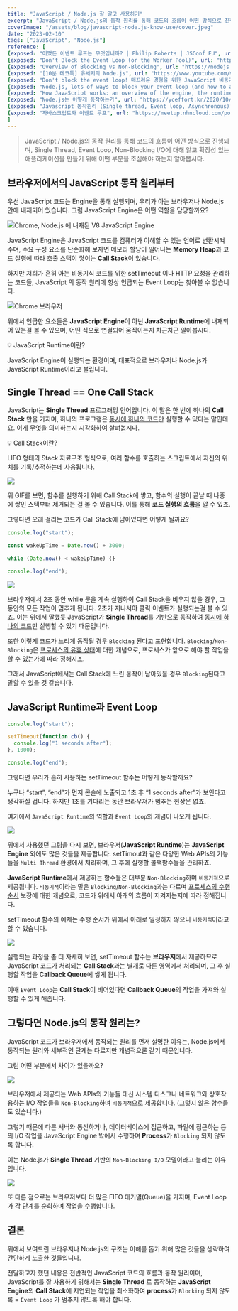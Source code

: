```yaml
---
title: "JavaScript / Node.js 잘 알고 사용하기"
excerpt: "JavaScript / Node.js의 동작 원리를 통해 코드의 흐름이 어떤 방식으로 진행되며, Single Thread, Event Loop, Non-Blocking I/O에 대해 알고 확장성 있는 애플리케이션을 만들기 위해 어떤 부분을 조심해야 하는지 알아봅시다."
coverImage: "/assets/blog/javascript-node.js-know-use/cover.jpeg"
date: "2023-02-10"
tags: ["JavaScript", "Node.js"]
reference: [
{exposed: "어쨌든 이벤트 루프는 무엇입니까? | Philip Roberts | JSConf EU", url: "https://www.youtube.com/watch?v=8aGhZQkoFbQ"},
{exposed: "Don't Block the Event Loop (or the Worker Pool)", url: "https://nodejs.org/en/docs/guides/dont-block-the-event-loop/"},
{exposed: "Overview of Blocking vs Non-Blocking", url: "https://nodejs.org/en/docs/guides/blocking-vs-non-blocking/"},
{exposed: "[10분 테코톡] 유세지의 Node.js", url: "https://www.youtube.com/watch?v=A04zlpL1Uw4"},
{exposed: "Don't block the event loop! 매끄러운 경험을 위한 JavaScript 비동기 처리", url: "https://engineering.linecorp.com/ko/blog/dont-block-the-event-loop/"},
{exposed: "Node.js, lots of ways to block your event-loop (and how to avoid it)", url: "https://medium.com/voodoo-engineering/node-js-lots-of-ways-to-block-your-event-loop-and-how-to-avoid-it-b41f41deecf5"},
{exposed: "How JavaScript works: an overview of the engine, the runtime, and the call stack", url: "https://blog.sessionstack.com/how-does-javascript-actually-work-part-1-b0bacc073cf"},
{exposed: "Node.js는 어떻게 동작하는가", url: "https://yceffort.kr/2020/10/how-node-js-works"},
{exposed: "Javascript 동작원리 (Single thread, Event loop, Asynchronous)", url: "https://medium.com/@vdongbin/javascript-작동원리-single-thread-event-loop-asynchronous-e47e07b24d1c"},
{exposed: "자바스크립트와 이벤트 루프", url: "https://meetup.nhncloud.com/posts/89"},
]
---
```


> JavaScript / Node.js의 동작 원리를 통해 코드의 흐름이 어떤 방식으로 진행되며, Single Thread, Event Loop, Non-Blocking I/O에 대해 알고 확장성 있는 애플리케이션을 만들기 위해 어떤 부분을 조심해야 하는지 알아봅시다.

## 브라우저에서의 JavaScript 동작 원리부터

우선 JavaScript 코드는 Engine을 통해 실행되며, 우리가 아는 브라우저나 Node.js 안에 내재되어 있습니다. 그럼 JavaScript Engine은 어떤 역할을 담당할까요?

![Chrome, Node.js 에 내재된 V8 JavaScript Engine](/assets/blog/javascript-node.js-know-use/1.png)

JavaScript Engine은 JavaScript 코드를 컴퓨터가 이해할 수 있는 언어로 변환시켜주며, 주요 구성 요소를 단순화해 보자면 메모리 할당이 일어나는 **Memory Heap**과 코드 실행에 따라 호출 스택이 쌓이는 **Call Stack**이 있습니다.

하지만 저희가 흔히 아는 비동기식 코드를 위한 setTimeout 이나 HTTP 요청을 관리하는 코드들, JavaScript 의 동작 원리에 항상 언급되는 Event Loop는 찾아볼 수 없습니다.

<!-- <div>

![Chrome 브라우저의 구성 요소](/assets/blog/javascript-node.js-know-use/2.png)

<div class="text-sm">Chrome 브라우저의 구성 요소</div>
</div> -->

![Chrome 브라우저](/assets/blog/javascript-node.js-know-use/2.png)

위에서 언급한 요소들은 **JavaScript Engine**이 아닌 **JavaScript Runtime**에 내재되어 있는걸 볼 수 있으며, 어떤 식으로 연결되어 움직이는지 차근차근 알아봅시다.

<aside>

💡 JavaScript Runtime이란?

JavaScript Engine이 실행되는 환경이며, 대표적으로 브라우저나 Node.js가 JavaScript Runtime이라고 불립니다.

</aside>

## Single Thread == One Call Stack

JavaScript는 **Single Thread** 프로그래밍 언어입니다. 이 말은 한 번에 하나의 **Call Stack** 만을 가지며, 하나의 프로그램은 <u>동시에 하나의 코드</u>만 실행할 수 있다는 말인데요. 이게 무엇을 의미하는지 시각화하여 살펴봅시다.

<aside>

💡 Call Stack이란?

LIFO 형태의 Stack 자료구조 형식으로, 여러 함수를 호출하는 스크립트에서 자신의 위치를 기록/추적하는데 사용됩니다.

</aside>

![](/assets/blog/javascript-node.js-know-use/3.gif)

위 GIF를 보면, 함수를 실행하기 위해 Call Stack에 쌓고, 함수의 실행이 끝날 때 나중에 쌓인 스택부터 제거되는 걸 볼 수 있습니다. 이를 통해 **코드 실행의 흐름**을 알 수 있죠.

그렇다면 오래 걸리는 코드가 Call Stack에 남아있다면 어떻게 될까요?

```javascript
console.log("start");

const wakeUpTime = Date.now() + 3000;

while (Date.now() < wakeUpTime) {}

console.log("end");
```

![](/assets/blog/javascript-node.js-know-use/4.gif)

브라우저에서 2초 동안 while 문을 계속 실행하여 Call Stack을 비우지 않을 경우, 그동안의 모든 작업이 멈추게 됩니다. 2초가 지나서야 클릭 이벤트가 실행되는걸 볼 수 있죠. 이는 위에서 말했듯 JavaScript가 **Single Thread**를 기반으로 동작하여 <u>동시에 하나의 코드</u>만 실행할 수 있기 때문입니다.

또한 이렇게 코드가 느리게 동작될 경우 `Blocking` 된다고 표현합니다. `Blocking`/`Non-Blocking`은 <u>프로세스의 유휴 상태</u>에 대한 개념으로, 프로세스가 앞으로 해야 할 작업을 할 수 있는가에 따라 정해지죠.

그래서 JavaScript에서는 Call Stack에 느린 동작이 남아있을 경우 `Blocking`된다고 말할 수 있을 것 같습니다.

## JavaScript Runtime과 Event Loop

```javascript
console.log("start");

setTimeout(function cb() {
  console.log("1 seconds after");
}, 1000);

console.log("end");
```

그렇다면 우리가 흔히 사용하는 setTimeout 함수는 어떻게 동작할까요?

누구나 “start”, “end”가 먼저 콘솔에 노출되고 1초 후 “1 seconds after”가 보인다고 생각하실 겁니다. 하지만 1초를 기다리는 동안 브라우저가 멈추는 현상은 없죠.

여기에서 `JavaScript Runtime`의 역할과 `Event Loop`의 개념이 나오게 됩니다.

![](/assets/blog/javascript-node.js-know-use/2.png)

위에서 사용했던 그림을 다시 보면, 브라우저(**JavaScript Runtime**)는 **JavaScript Engine** 외에도 많은 것들을 제공합니다. setTimout과 같은 다양한 Web APIs의 기능들을 `Multi Thread` 환경에서 처리하며, 그 후에 실행할 콜백함수들을 관리하죠.

**JavaScript Runtime**에서 제공하는 함수들은 대부분 `Non-Blocking`하며 `비동기적`으로 제공됩니다. `비동기적`이라는 말은 `Blocking`/`Non-Blocking`과는 다르며 <u>프로세스의 수행 순서</u> 보장에 대한 개념으로, 코드가 위에서 아래의 흐름이 지켜지는지에 따라 정해집니다.

setTimeout 함수의 예제는 수행 순서가 위에서 아래로 일정하지 않으니 `비동기적`이라고 할 수 있습니다.

![](/assets/blog/javascript-node.js-know-use/5.gif)

실행되는 과정을 좀 더 자세히 보면, setTimeout 함수는 **브라우저**에서 제공하므로 JavaScript 코드가 처리되는 **Call Stack**과는 별개로 다른 영역에서 처리되며, 그 후 실행할 작업을 **Callback Queue**에 쌓게 됩니다.

이때 `Event Loop`는 **Call Stack**이 비어있다면 **Callback Queue**의 작업을 가져와 실행할 수 있게 해줍니다.

## 그렇다면 Node.js의 동작 원리는?

JavaScript 코드가 브라우저에서 동작되는 원리를 먼저 설명한 이유는, Node.js에서 동작되는 원리와 세부적인 단계는 다르지만 개념적으론 같기 때문입니다.

그럼 어떤 부분에서 차이가 있을까요?

![](/assets/blog/javascript-node.js-know-use/5.png)

브라우저에서 제공되는 Web APIs의 기능들 대신 시스템 디스크나 네트워크와 상호작용하는 I/O 작업들을 `Non-Blocking`하며 `비동기적`으로 제공합니다. (그렇지 않은 함수들도 있습니다.)

그렇기 때문에 다른 서버와 통신하거나, 데이터베이스에 접근하고, 파일에 접근하는 등의 I/O 작업을 JavaScript Engine 밖에서 수행하며 **Process**가 `Blocking` 되지 않도록 합니다.

이는 Node.js가 **Single Thread** 기반의 `Non-Blocking I/O` 모델이라고 불리는 이유입니다.

![](/assets/blog/javascript-node.js-know-use/6.png)

또 다른 점으로는 브라우저보다 더 많은 FIFO 대기열(Queue)을 가지며, Event Loop가 각 단계를 순회하며 작업을 수행합니다.

## 결론

위에서 보여드린 브라우저나 Node.js의 구조는 이해를 돕기 위해 많은 것들을 생략하여 간단하게 노출한 것들입니다.

전달하고자 했던 내용은 전반적인 JavaScript 코드의 흐름과 동작 원리이며, JavaScript를 잘 사용하기 위해서는 **Single Thread** 로 동작하는 **JavaScript Engine**의 **Call Stack**에 지연되는 작업을 최소화하여 **process**가 `Blocking` 되지 않도록 = `Event Loop` 가 멈추지 않도록 해야 합니다.
